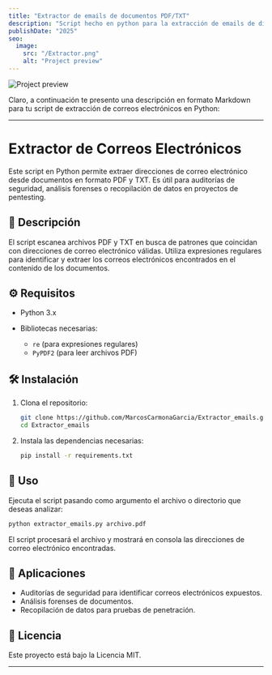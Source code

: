 ```yaml
---
title: "Extractor de emails de documentos PDF/TXT"
description: "Script hecho en python para la extracción de emails de diversos formatos."
publishDate: "2025"
seo:
  image:
    src: "/Extractor.png"
    alt: "Project preview"
---
```


![Project preview](/Extractor.png)

Claro, a continuación te presento una descripción en formato Markdown para tu script de extracción de correos electrónicos en Python:

---

# Extractor de Correos Electrónicos

Este script en Python permite extraer direcciones de correo electrónico desde documentos en formato PDF y TXT. Es útil para auditorías de seguridad, análisis forenses o recopilación de datos en proyectos de pentesting.

## 🧩 Descripción

El script escanea archivos PDF y TXT en busca de patrones que coincidan con direcciones de correo electrónico válidas. Utiliza expresiones regulares para identificar y extraer los correos electrónicos encontrados en el contenido de los documentos.

## ⚙️ Requisitos

* Python 3.x
* Bibliotecas necesarias:

  * `re` (para expresiones regulares)
  * `PyPDF2` (para leer archivos PDF)

## 🛠️ Instalación

1. Clona el repositorio:

   ```bash
   git clone https://github.com/MarcosCarmonaGarcia/Extractor_emails.git
   cd Extractor_emails
   ```

2. Instala las dependencias necesarias:

   ```bash
   pip install -r requirements.txt
   ```

## 📄 Uso

Ejecuta el script pasando como argumento el archivo o directorio que deseas analizar:

```bash
python extractor_emails.py archivo.pdf
```

El script procesará el archivo y mostrará en consola las direcciones de correo electrónico encontradas.

## 🔐 Aplicaciones

* Auditorías de seguridad para identificar correos electrónicos expuestos.
* Análisis forenses de documentos.
* Recopilación de datos para pruebas de penetración.

## 📄 Licencia

Este proyecto está bajo la Licencia MIT.

---


